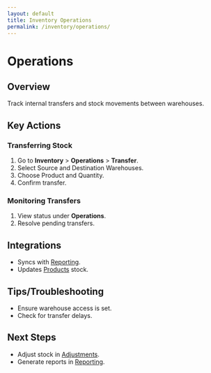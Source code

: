 ```yaml
---
layout: default
title: Inventory Operations
permalink: /inventory/operations/
---
```


# Operations

## Overview
Track internal transfers and stock movements between warehouses.

## Key Actions

### Transferring Stock
1. Go to **Inventory** > **Operations** > **Transfer**.
2. Select Source and Destination Warehouses.
3. Choose Product and Quantity.
4. Confirm transfer.

### Monitoring Transfers
1. View status under **Operations**.
2. Resolve pending transfers.

## Integrations
- Syncs with [Reporting](reporting.md).
- Updates [Products](products.md) stock.

## Tips/Troubleshooting
- Ensure warehouse access is set.
- Check for transfer delays.

## Next Steps
- Adjust stock in [Adjustments](adjustments.md).
- Generate reports in [Reporting](reporting.md).
